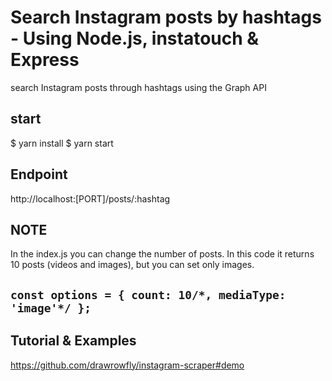 # Search Instagram posts by hashtags - Using Node.js, instatouch & Express
search Instagram posts through hashtags using the Graph API

## start
$ yarn install
$ yarn start


## Endpoint
http://localhost:[PORT]/posts/:hashtag

## NOTE
In the index.js you can change the number of posts. In this code it returns 10 posts (videos and images), but you can set only images.

``const options = { count: 10/*, mediaType: 'image'*/ };``
----------

## Tutorial & Examples
https://github.com/drawrowfly/instagram-scraper#demo